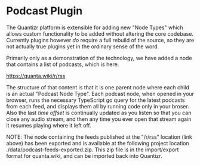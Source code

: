 # Podcast Plugin

The Quantizr platform is extensible for adding new "Node Types" which allows custom functionality to be added without altering the core codebase. Currently plugins however *do* require a full rebuild of the source, so they are not actually true plugins yet in the ordinary sense of the word.

Primarily only as a demonstration of the technology, we have added a node that contains a list of podcasts, which is here:

https://quanta.wiki/r/rss

The structure of that content is that it is one parent node where each child is an actual "Podcast Node Type". Each podcast node, when opened in your browser, runs the necessary TypeScript go query for the latest podcasts from each feed, and displays them all by running code only in your broser. Also the last *time offset* is continually updated as you listen so that you can close any audio stream, and then any time you ever open that stream again it resumes playing where it left off.

NOTE: The node containing the feeds published at the "/r/rss" location (link above) has been exported and is available at the following project location ./data/podcast-feeds-exported.zip. This zip file is in the import/export format for quanta.wiki, and can be imported back into Quantizr.